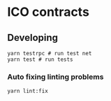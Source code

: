 # ICO contracts

## Developing
```
yarn testrpc # run test net
yarn test # run tests
```

### Auto fixing linting problems
```
yarn lint:fix
```
